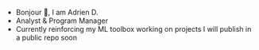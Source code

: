- Bonjour 👋, I am Adrien D.
- Analyst & Program Manager
- Currently reinforcing my ML toolbox working on projects I will publish in a public repo soon

<!---
AdrienDBe/AdrienDBe is a ✨ special ✨ repository because its `README.md` (this file) appears on your GitHub profile.
You can click the Preview link to take a look at your changes.
--->

